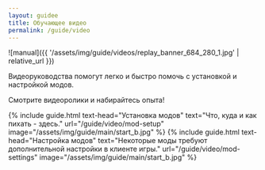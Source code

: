 ```yaml
---
layout: guidee
title: Обучающее видео
permalink: /guide/video
---
```


![manual]({{ '/assets/img/guide/videos/replay_banner_684_280_1.jpg' | relative_url }})

Видеоруководства помогут легко и быстро помочь с установкой и настройкой модов.

Смотрите видеоролики и набирайтесь опыта!

{% include guide.html text-head="Установка модов" text="Что, куда и как пихать - здесь." url="/guide/video/mod-setup" image="/assets/img/guide/main/start_b.jpg" %}
{% include guide.html text-head="Настройка модов" text="Некоторые моды требуют дополнительной настройки в клиенте игры." url="/guide/video/mod-settings" image="/assets/img/guide/main/start_b.jpg" %}